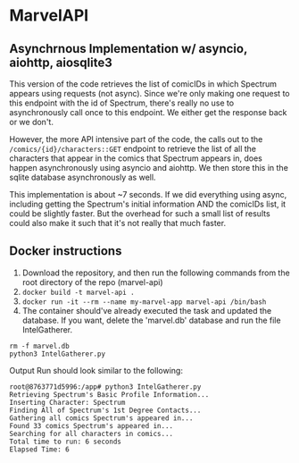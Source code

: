 # MarvelAPI 
## Asynchrnous Implementation w/ asyncio, aiohttp, aiosqlite3

This version of the code retrieves the list of comicIDs in which Spectrum appears using requests (not async). Since we're only making one request to this endpoint with the id of Spectrum, there's really no use to asynchronously call once to this endpoint. We either get the response back or we don't.

However, the more API intensive part of the code, the calls out to the `/comics/{id}/characters::GET` endpoint to retrieve the list of all the characters that appear in the comics that Spectrum appears in, does happen asynchronously using asyncio and aiohttp. We then store this in the sqlite database asynchronously as well.

This implementation is about ~7 seconds. If we did everything using async, including getting the Spectrum's initial information AND the comicIDs list, it could be slightly faster. But the overhead for such a small list of results could also make it such that it's not really that much faster.

## Docker instructions
1. Download the repository, and then run the following commands from the root directory of the repo (marvel-api)
2. `docker build -t marvel-api .`
3. `docker run -it --rm --name my-marvel-app marvel-api /bin/bash`
4. The container should've already executed the task and updated the database. If you want, delete the 'marvel.db' database and run the file IntelGatherer.

```
rm -f marvel.db
python3 IntelGatherer.py
```

Output Run should look similar to the following:

```
root@8763771d5996:/app# python3 IntelGatherer.py 
Retrieving Spectrum's Basic Profile Information...
Inserting Character: Spectrum
Finding All of Spectrum's 1st Degree Contacts...
Gathering all comics Spectrum's appeared in...
Found 33 comics Spectrum's appeared in...
Searching for all characters in comics...
Total time to run: 6 seconds
Elapsed Time: 6
```
